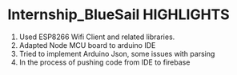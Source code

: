 # Internship_BlueSail HIGHLIGHTS  
1. Used ESP8266 Wifi Client and related libraries.
2. Adapted Node MCU board to arduino IDE
3. Tried to implement Arduino Json, some issues with parsing
4. In the process of pushing code from IDE to firebase
